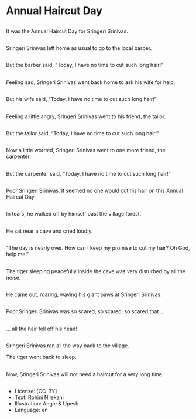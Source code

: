 # Annual Haircut Day

##
It was the Annual Haircut Day for Sringeri Srinivas.

##
Sringeri Srinivas left home as usual to go to the local barber.

##
But the barber said, “Today, I have no time to cut such long hair!”

##
Feeling sad, Sringeri Srinivas went back home to ask his wife for help.

##
But his wife said, “Today, I have no time to cut such long hair!”

##
Feeling a little angry, Sringeri Srinivas went to his friend, the tailor.

##
But the tailor said, “Today, I have no time to cut such long hair!”

##
Now a little worried, Sringeri Srinivas went to one more friend, the carpenter.

##
But the carpenter said, “Today, I have no time to cut such long hair!”

##
Poor Sringeri Srinivas. It seemed no one would cut his hair on this Annual Haircut Day.

##
In tears, he walked off by himself past the village forest.

##
He sat near a cave and cried loudly.

##
“The day is nearly over. How can I keep my promise to cut my hair? Oh God, help me!”

##
The tiger sleeping peacefully inside the cave was very disturbed by all the noise.

##
He came out, roaring, waving his giant paws at Sringeri Srinivas.

##
Poor Sringeri Srinivas was so scared, so scared, so scared that ...

##
... all the hair fell off his head!

##
Sringeri Srinivas ran all the way back to the village.

The tiger went back to sleep.

##
Now, Sringeri Srinivas will not need a haircut for a very long time.

##
* License: [CC-BY]
* Text: Rohini Nilekani
* Illustration: Angie & Upesh
* Language: en
